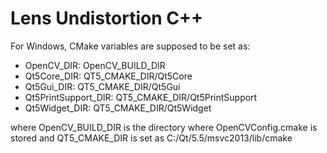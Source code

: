 # Lens Undistortion C++

For Windows, CMake variables are supposed to be set as:
- OpenCV_DIR: OpenCV_BUILD_DIR
- Qt5Core_DIR: QT5_CMAKE_DIR/Qt5Core
- Qt5Gui_DIR: QT5_CMAKE_DIR/Qt5Gui
- Qt5PrintSupport_DIR: QT5_CMAKE_DIR/Qt5PrintSupport
- Qt5Widget_DIR: QT5_CMAKE_DIR/Qt5Widget

where OpenCV_BUILD_DIR is the directory where OpenCVConfig.cmake is stored and QT5_CMAKE_DIR is set as C:/Qt/5.5/msvc2013/lib/cmake
